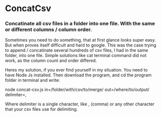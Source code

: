 # ConcatCsv
### Concatinate all csv files in a folder into one file. With the same or different columns / column order.

Sometimes you need to do something, that at first glance looks super easy. But when proves itself difficult and hard to google. This was the case trying to append / concatinate several hundreds of csv files, I had in the same folder, into one file. Simple solutions like cat terminal command did not work, as the column count and order differed.

Heres my solution, if you ever find yourself in my situation. You need to have Node Js installed. Then download the program, and cd the program folder in terminal and write:

node concat-csv.js in=/folder/with/csv/to/merge/ out=/where/to/output/ delimiter=,

Where delimiter is a single character, like , (comma) or any other character that your csv files use for delimiting.